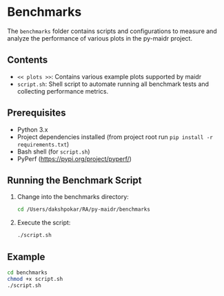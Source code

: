# Benchmarks

The `benchmarks` folder contains scripts and configurations to measure and analyze the performance of various plots in the py-maidr project.

## Contents
- `<< plots >>`: Contains various example plots supported by maidr
- `script.sh`: Shell script to automate running all benchmark tests and collecting performance metrics.

## Prerequisites

- Python 3.x
- Project dependencies installed (from project root run `pip install -r requirements.txt`)
- Bash shell (for `script.sh`)
- PyPerf (https://pypi.org/project/pyperf/)

## Running the Benchmark Script

1. Change into the benchmarks directory:
   ```bash
   cd /Users/dakshpokar/RA/py-maidr/benchmarks
   ```
2. Execute the script:
   ```bash
   ./script.sh
   ```

## Example

```bash
cd benchmarks
chmod +x script.sh
./script.sh
```

